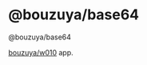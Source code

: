 # @bouzuya/base64

@bouzuya/base64

[bouzuya/w010][] app.

[bouzuya/w010]: https://github.com/bouzuya/w010
